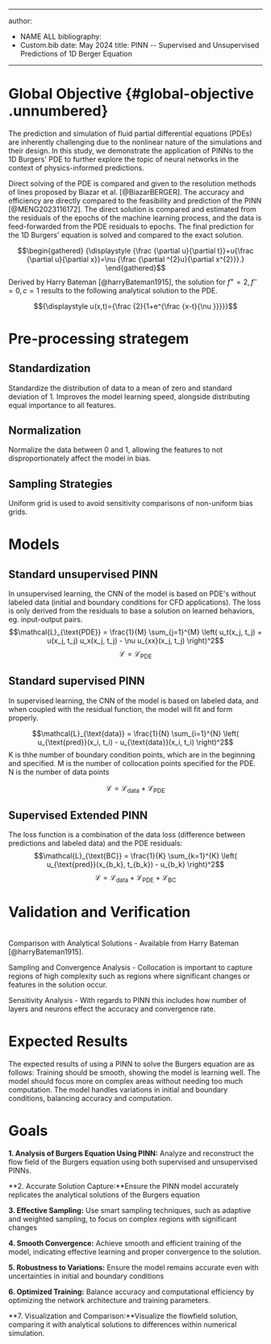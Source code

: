  ---
author:
- NAME ALL
bibliography:
- Custom.bib
date: May 2024
title: PINN -- Supervised and Unsupervised Predictions of 1D Berger
  Equation
---

# Global Objective {#global-objective .unnumbered}

The prediction and simulation of fluid partial differential equations
(PDEs) are inherently challenging due to the nonlinear nature of the
simulations and their design. In this study, we demonstrate the
application of PINNs to the 1D Burgers' PDE to further explore the topic
of neural networks in the context of physics-informed predictions.

Direct solving of the PDE is compared and given to the resolution
methods of lines proposed by Biazar et al. [@BiazarBERGER]. The accuracy
and efficiency are directly compared to the feasibility and prediction
of the PINN [@MENG2023116172]. The direct solution is compared and
estimated from the residuals of the epochs of the machine learning
process, and the data is feed-forwarded from the PDE residuals to
epochs. The final prediction for the 1D Burgers' equation is solved and
compared to the exact solution.

$$\begin{gathered}
    {\displaystyle {\frac {\partial u}{\partial t}}+u{\frac {\partial u}{\partial x}}=\nu {\frac {\partial ^{2}u}{\partial x^{2}}}.}
\end{gathered}$$ Derived by Harry Bateman [@harryBateman1915], the
solution for $f^{+}=2, f^{-}=0, c=1$ results to the following analytical
solution to the PDE.

$${\displaystyle u(x,t)={\frac {2}{1+e^{\frac {x-t}{\nu }}}}}$$

# Pre-processing strategem

## Standardization

Standardize the distribution of data to a mean of zero and standard
deviation of 1. Improves the model learning speed, alongside
distributing equal importance to all features.

## Normalization

Normalize the data between 0 and 1, allowing the features to not
disproportionately affect the model in bias.

## Sampling Strategies

Uniform grid is used to avoid sensitivity comparisons of non-uniform
bias grids.

# Models

## Standard unsupervised PINN

In unsupervised learning, the CNN of the model is based on PDE's without
labeled data (initial and boundary conditions for CFD applications). The
loss is only derived from the residuals to base a solution on learned
behaviors, eg. input-output pairs.
$$\mathcal{L}_{\text{PDE}} = \frac{1}{M} \sum_{j=1}^{M} \left( u_t(x_j, t_j) + u(x_j, t_j) u_x(x_j, t_j) - \nu u_{xx}(x_j, t_j) \right)^2$$
$$\mathcal{L} = \mathcal{L}_{\text{PDE}}$$

##  Standard supervised PINN

In supervised learning, the CNN of the model is based on labeled data,
and when coupled with the residual function, the model will fit and form
properly.

$$\mathcal{L}_{\text{data}} = \frac{1}{N} \sum_{i=1}^{N} \left( u_{\text{pred}}(x_i, t_i) - u_{\text{data}}(x_i, t_i) \right)^2$$
K is thhe number of boundary condition points, which are in the
beginning and specified. M is the number of collocation points specified
for the PDE. N is the number of data points

$$\mathcal{L} = \mathcal{L}_{\text{data}} + \mathcal{L}_{\text{PDE}}$$

## Supervised Extended PINN

The loss function is a combination of the data loss (difference between
predictions and labeled data) and the PDE residuals:
$$\mathcal{L}_{\text{BC}} = \frac{1}{K} \sum_{k=1}^{K} \left( u_{\text{pred}}(x_{b_k}, t_{b_k}) - u_{b_k} \right)^2$$
$$\mathcal{L} = \mathcal{L}_{\text{data}} + \mathcal{L}_{\text{PDE}} + \mathcal{L}_{\text{BC}}$$

# Validation and Verification

\
Comparison with Analytical Solutions - Available from Harry Bateman
[@harryBateman1915].

Sampling and Convergence Analysis - Collocation is important to capture
regions of high complexity such as regions where significant changes or
features in the solution occur.

Sensitivity Analysis - With regards to PINN this includes how number of
layers and neurons effect the accuracy and convergence rate.

# Expected Results

The expected results of using a PINN to solve the Burgers equation are
as follows: Training should be smooth, showing the model is learning
well. The model should focus more on complex areas without needing too
much computation. The model handles variations in initial and boundary
conditions, balancing accuracy and computation.

# Goals

**1. Analysis of Burgers Equation Using PINN:** Analyze and reconstruct
the flow field of the Burgers equation using both supervised and
unsupervised PINNs.

**2. Accurate Solution Capture:**Ensure the PINN model accurately
replicates the analytical solutions of the Burgers equation

**3. Effective Sampling:** Use smart sampling techniques, such as
adaptive and weighted sampling, to focus on complex regions with
significant changes

**4. Smooth Convergence:** Achieve smooth and efficient training of the
model, indicating effective learning and proper convergence to the
solution.

**5. Robustness to Variations:** Ensure the model remains accurate even
with uncertainties in initial and boundary conditions

**6. Optimized Training:** Balance accuracy and computational efficiency
by optimizing the network architecture and training parameters.

**7. Visualization and Comparison:**Visualize the flowfield solution,
comparing it with analytical solutions to differences within numerical
simulation.
